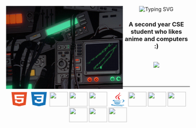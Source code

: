 <div id="header" align="center">
  <img src="https://readme-typing-svg.demolab.com?font=Mukta&weight=700&size=30&pause=1000&color=F7F7F7&center=true&vCenter=true&width=435&lines=Hello+World+!" alt="Typing SVG" />
  <img align="left" width="320px" src="public/tech1.gif"/>
</div>
<h3 align="center" >A second year CSE student who likes anime and computers :) </h3>
<br>
<div id="badges" align="center">
  <a href="https://www.linkedin.com/in/kumarsrajan/" target="_blank">
  <img src="https://img.shields.io/badge/LinkedIn-blue?style=for-the-badge&logo=linkedin"/>
  </a>
  
</div>
<br>
<br>
 <hr/>
  <div align="center">
    <img src="https://github.com/devicons/devicon/blob/master/icons/html5/html5-plain.svg" height=40 width=50/>
    <img src="https://github.com/devicons/devicon/blob/master/icons/css3/css3-plain.svg" height=40 width=50/>
    <img src="https://cdn.jsdelivr.net/gh/devicons/devicon/icons/javascript/javascript-plain.svg" height=40 width=50 />
    <img src="https://cdn.jsdelivr.net/gh/devicons/devicon/icons/c/c-plain.svg" height=40 width=50 />
    <img src="https://cdn.jsdelivr.net/gh/devicons/devicon/icons/cplusplus/cplusplus-plain.svg" height=40 width=50/>
    <img src="https://github.com/devicons/devicon/blob/master/icons/java/java-original.svg" height=40 width=50/>
    <img src="https://cdn.jsdelivr.net/gh/devicons/devicon/icons/react/react-original.svg" height=40 width=50/>
    <img src="https://skillicons.dev/icons?i=nextjs" height=40 width=50/>
    <img src="https://cdn.jsdelivr.net/gh/devicons/devicon/icons/bootstrap/bootstrap-plain.svg" height=40 width=50/>
    <img src="https://cdn.jsdelivr.net/gh/devicons/devicon/icons/tailwindcss/tailwindcss-plain.svg" height=40 width=50/>
    <img src="https://cdn.jsdelivr.net/gh/devicons/devicon/icons/vscode/vscode-original.svg" height=40 width=50/>
    <img src="https://cdn.jsdelivr.net/gh/devicons/devicon/icons/git/git-original.svg" height=40 width=50 />     
  </div>
<!--  <hr/>
  <div align="center">
    <img src="https://cdn.jsdelivr.net/gh/devicons/devicon/icons/mongodb/mongodb-original-wordmark.svg" height=40 width=50/>
    <img src="https://skillicons.dev/icons?i=express" height=40 width=50/>
    <img src="https://cdn.jsdelivr.net/gh/devicons/devicon/icons/nodejs/nodejs-original-wordmark.svg" height=40 width=50/>
    <img src="https://cdn.jsdelivr.net/gh/devicons/devicon/icons/sass/sass-original.svg" height=40 width=50 />
    <img src="https://github.com/devicons/devicon/blob/master/icons/python/python-original.svg" height=40 width=50/>
    <img src="https://cdn.jsdelivr.net/gh/devicons/devicon/icons/docker/docker-plain.svg" height=40 width=50 />
  </div> -->

